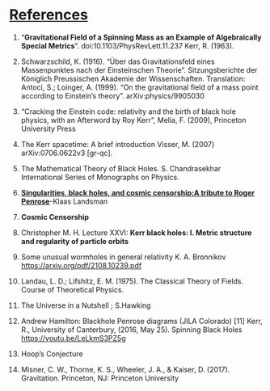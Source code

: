 

# [References](https://drive.google.com/file/d/1MXG7izVPvv1Ud5Dh9Vp5pEDPhen4SYCa/view?usp=drive_link) #


1)  “**Gravitational Field of a Spinning Mass as an Example of Algebraically Special Metrics**”. doi:10.1103/PhysRevLett.11.237 Kerr, R. (1963).
2)  Schwarzschild, K. (1916). “Über das Gravitationsfeld eines Massenpunktes nach der Einsteinschen Theorie”. Sitzungsberichte der Königlich Preussischen Akademie der Wissenschaften. Translation: Antoci, S.; Loinger, A. (1999). “On the gravitational field of a mass point according to Einstein’s theory”. arXiv:physics/9905030
3)  “Cracking the Einstein code: relativity and the birth of black hole physics, with an Afterword by Roy Kerr”, Melia, F. (2009), Princeton University Press
4)  The Kerr spacetime: A brief introduction Visser, M. (2007) arXiv:0706.0622v3 [gr-qc].
5)  The Mathematical Theory of Black Holes. S. Chandrasekhar 
    International Series of Monographs on Physics.
6)  [**Singularities, black holes, and cosmic censorship:A tribute to Roger Penrose**](https://arxiv.org/abs/2101.02687)-Klaas Landsman
7)  **Cosmic Censorship** 
8)  Christopher M. H. Lecture XXVI: **Kerr black holes: I. Metric structure and regularity of particle orbits**
9)  Some unusual wormholes in general relativity K. A. Bronnikov https://arxiv.org/pdf/2108.10239.pdf
10) Landau, L. D.; Lifshitz, E. M. (1975). The Classical Theory of Fields. Course of Theoretical Physics. 

11) The Universe in a Nutshell ; S.Hawking

12) Andrew Hamilton: Blackhole Penrose diagrams (JILA Colorado) [11] Kerr, R., University of Canterbury, (2016, May 25). Spinning Black Holes https://youtu.be/LeLkmS3PZ5g

13) Hoop’s Conjecture

14) Misner, C. W., Thorne, K. S., Wheeler, J. A., & Kaiser, D. (2017). Gravitation. Princeton, NJ: Princeton University









